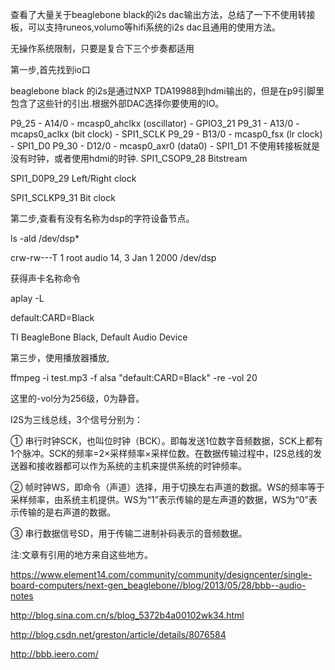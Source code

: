 查看了大量关于beaglebone black的i2s dac输出方法，总结了一下不使用转接板，可以支持runeos,volumo等hifi系统的i2s dac且通用的使用方法。





无操作系统限制，只要是复合下三个步奏都适用





第一步,首先找到io口

beaglebone black 的i2s是通过NXP TDA19988到hdmi输出的，但是在p9引脚里包含了这些针的引出.根据外部DAC选择你要使用的IO。







P9_25 - A14/0 - mcasp0_ahclkx (oscillator) - GPIO3_21
P9_31 - A13/0 - mcaps0_aclkx (bit clock) - SPI1_SCLK
P9_29 - B13/0 - mcasp0_fsx (lr clock) - SPI1_D0
P9_30 - D12/0 - mcasp0_axr0 (data0) - SPI1_D1
不使用转接板就是没有时钟，或者使用hdmi的时钟.
SPI1_CSOP9_28               Bitstream

SPI1_D0P9_29               Left/Right clock

SPI1_SCLKP9_31               Bit clock


第二步,查看有没有名称为dsp的字符设备节点。


ls -ald /dev/dsp*

crw-rw---T 1 root audio 14, 3 Jan  1  2000 /dev/dsp

获得声卡名称命令

aplay -L



default:CARD=Black

TI BeagleBone Black,
Default Audio Device

 

 

第三步，使用播放器播放,

ffmpeg -i test.mp3  -f alsa "default:CARD=Black" -re -vol 20 

这里的-vol分为256级，0为静音。

 



I2S为三线总线，3个信号分别为：

① 串行时钟SCK，也叫位时钟（BCK）。即每发送1位数字音频数据，SCK上都有1个脉冲。SCK的频率=2×采样频率×采样位数。在数据传输过程中，I2S总线的发送器和接收器都可以作为系统的主机来提供系统的时钟频率。

② 帧时钟WS，即命令（声道）选择，用于切换左右声道的数据。WS的频率等于采样频率，由系统主机提供。WS为“1”表示传输的是左声道的数据，WS为“0”表示传输的是右声道的数据。

③ 串行数据信号SD，用于传输二进制补码表示的音频数据。


注:文章有引用的地方来自这些地方。

https://www.element14.com/community/community/designcenter/single-board-computers/next-gen_beaglebone//blog/2013/05/28/bbb--audio-notes

http://blog.sina.com.cn/s/blog_5372b4a00102wk34.html

http://blog.csdn.net/greston/article/details/8076584

http://bbb.ieero.com/

